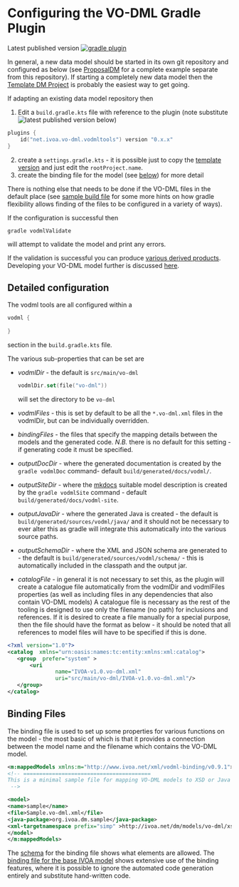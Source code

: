 Configuring the VO-DML Gradle Plugin
===================================

Latest published version [![gradle plugin](https://img.shields.io/gradle-plugin-portal/v/net.ivoa.vo-dml.vodmltools?label=gradle%20plugin)](https://plugins.gradle.org/plugin/net.ivoa.vo-dml.vodmltools)

In general, a new data model should be started in its own git repository and configured
as below (see [ProposalDM](https://github.com/ivoa/ProposalDM) for a complete example separate from this repository). 
If starting a completely new data model then the [Template DM Project](https://github.com/ivoa/DataModelTemplate) is probably the easiest way to get going.

If adapting an existing data model repository then

1. Edit a `build.gradle.kts` file with reference to the plugin (note substitute ![latest published version](https://img.shields.io/gradle-plugin-portal/v/net.ivoa.vo-dml.vodmltools?label=latest%20published%20version) below)
```kotlin
plugins {
    id("net.ivoa.vo-dml.vodmltools") version "0.x.x"
}
```
2. create a `settings.gradle.kts` - it is possible just to copy the [template version](https://github.com/ivoa/DataModelTemplate/blob/master/settings.gradle.kts) and just edit the `rootProject.name`.
3. create the binding file for the model (see [below](#binding-files)) for more detail 

There is nothing else that needs to be done if the VO-DML files in the default place 
(see [sample build file](https://github.com/ivoa/vo-dml/tree/master/tools/gradletooling/sample/build.gradle.kts) for some more 
hints on how gradle flexibility allows finding of the files
to be configured in a variety of ways). 

If the configuration is successful then

```shell
gradle vodmlValidate
```
will attempt to validate the model and print any errors.

If the validation is successful you can produce [various derived products](Transformers.md). Developing your VO-DML model further is discussed [here](modelling/modellingIntro.md). 


## Detailed configuration

The vodml tools are all configured within a 
```kotlin
vodml {
    
}
```
section in the `build.gradle.kts` file.

The various sub-properties that can be set are

* _vodmlDir_ - the default is `src/main/vo-dml`
  ```kotlin
  vodmlDir.set(file("vo-dml"))
  ```
  will set the directory to be `vo-dml`
* _vodmlFiles_ - this is set by default to be all the `*.vo-dml.xml` files in the vodmlDir, but can be individually overridden.
* _bindingFiles_ - the files that specify the mapping details between the models and the generated code. _N.B._ there is no default for this setting - if generating code it must be specified.

* _outputDocDir_ - where the generated documentation is created by the `gradle vodmlDoc` command- default `build/generated/docs/vodml/`.
* _outputSiteDir_ - where the [mkdocs](https://www.mkdocs.org) suitable model description is created by the `gradle vodmlSite` command - default `build/generated/docs/vodml-site`.
* _outputJavaDir_ - where the generated Java is created - the default is `build/generated/sources/vodml/java/` and it should not 
  be necessary to ever alter this as gradle will integrate this automatically into the various source paths.
* _outputSchemaDir_ - where the XML and JSON schema are generated to - the default is `build/generated/sources/vodml/schema/` - this is automatically included in the classpath and the output jar.
* _catalogFile_ - in general it is not necessary to set this, as the plugin will create a catalogue file automatically from the vodmlDir and vodmlFiles properties (as well as including files in any dependencies that also contain VO-DML models)
  A catalogue file is necessary as the rest of the tooling is designed to use only the filename (no path) for inclusions and references.
  If it is desired to create a file manually for a special purpose, then the file should have the format as below - it should be noted that all references to model files will have to be specified if this is done.
```xml
<?xml version="1.0"?>
<catalog  xmlns="urn:oasis:names:tc:entity:xmlns:xml:catalog">  
   <group  prefer="system" >
       <uri
               name="IVOA-v1.0.vo-dml.xml"
               uri="src/main/vo-dml/IVOA-v1.0.vo-dml.xml"/>
   </group>
</catalog>
```

## Binding Files

The binding file is used to set up some properties for various functions on the model - the
most basic of which is that it provides a connection between the model name and the filename
which contains the VO-DML model.

```xml
<m:mappedModels xmlns:m="http://www.ivoa.net/xml/vodml-binding/v0.9.1">
<!-- ========================================
This is a minimal sample file for mapping VO-DML models to XSD or Java using the gradle tooling
 -->

<model>
<name>sample</name>
<file>Sample.vo-dml.xml</file>
<java-package>org.ivoa.dm.sample</java-package>
<xml-targetnamespace prefix="simp" >http://ivoa.net/dm/models/vo-dml/xsd/sample/sample</xml-targetnamespace>
</model>
</m:mappedModels>
```

The [schema](https://github.com/ivoa/vo-dml/tree/master/xsd/vo-dml-binding.xsd) for the binding file shows what elements are allowed. The [binding file for the base IVOA model](https://github.com/ivoa/vo-dml/tree/master/models/ivoa/vo-dml/ivoa_base.vodml-binding.xml)
shows extensive use of the binding features, where it is possible to ignore the automated code generation entirely and substitute
hand-written code.





